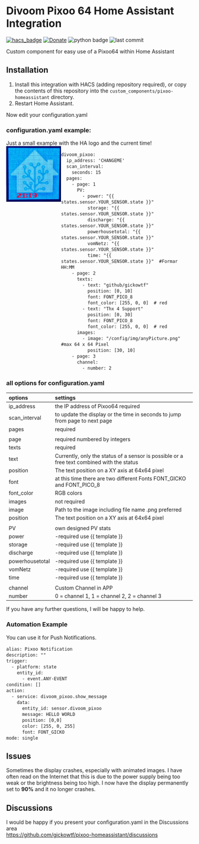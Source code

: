 # Divoom Pixoo 64 Home Assistant Integration

[![hacs_badge](https://img.shields.io/badge/HACS-Custom-orange.svg)](https://github.com/custom-components/hacs)
[![Donate](https://img.shields.io/badge/donate-Coffee-yellow.svg)](https://www.buymeacoffee.com/gickowtf)
![python badge](https://img.shields.io/badge/Made%20with-Python-orange)
![last commit](https://img.shields.io/github/last-commit/gickowtf/pixoo-homeassistant?color=red)

Custom component for easy use of a Pixoo64 within Home Assistant

## Installation
1. Install this integration with HACS (adding repository required), or copy the contents of this
repository into the `custom_components/pixoo-homeassistant` directory.
2. Restart Home Assistant.

Now edit your configuration.yaml


### configuration.yaml example:
 Just a small example with the HA logo and the current time!
<img src="images/example.jpg" title="Example of configuration.yaml" align="left" height="150" />

```
divoom_pixoo:
  ip_address: 'CHANGEME'
  scan_interval:
    seconds: 15
  pages:
    - page: 1
      PV:
        - power: "{{ states.sensor.YOUR_SENSOR.state }}"
          storage: "{{ states.sensor.YOUR_SENSOR.state }}"
          discharge: "{{ states.sensor.YOUR_SENSOR.state }}"
          powerhousetotal: "{{ states.sensor.YOUR_SENSOR.state }}"
          vomNetz: "{{ states.sensor.YOUR_SENSOR.state }}"
          time: "{{ states.sensor.YOUR_SENSOR.state }}"  #Formar HH:MM
    - page: 2
      texts:
        - text: "github/gickowtf"
          position: [0, 10]
          font: FONT_PICO_8
          font_color: [255, 0, 0]  # red
        - text: "Thx 4 Support"
          position: [0, 30]
          font: FONT_PICO_8
          font_color: [255, 0, 0]  # red
      images:
        - image: "/config/img/anyPicture.png" #max 64 x 64 Pixel
          position: [30, 10]
    - page: 3
      channel:
        - number: 2
```

### all options for configuration.yaml

| **options**     | **settings**                                                                               |
|:----------------|:-------------------------------------------------------------------------------------------|
| ip_address      | the IP address of Pixoo64 required                                                         |
| scan_interval   | to update the display or the time in seconds to jump from page to next page                |
| pages           | required                                                                                   |
|                 |                                                                                            |
| page            | required numbered by integers                                                              |
| texts           | required                                                                                   |
| text            | Currently, only the status of a sensor is possible or a free text combined with the status |
| position        | The text position on a XY axis at 64x64 pixel                                              |
| font            | at this time there are two different Fonts FONT_GICKO and FONT_PICO_8                      |
| font_color      | RGB colors                                                                                 |
| images          | not required                                                                               |
| image           | Path to the image including file name .png preferred                                       |
| position        | The text position on a XY axis at 64x64 pixel                                              |
|                 |                                                                                            |
| PV              | own designed PV stats                                                                      |
| power           | -required     use {{ template }}                                                           |
| storage         | -required     use {{ template }}                                                           |
| discharge       | -required     use {{ template }}                                                           |
| powerhousetotal | -required     use {{ template }}                                                           |
| vomNetz         | -required     use {{ template }}                                                           |
| time            | -required     use {{ template }}                                                           |
|                 |                                                                                            |
| channel         | Custom Channel in APP                                                                      |
| number          | 0 = channel 1, 1 = channel 2, 2 = channel 3                                                |

If you have any further questions, I will be happy to help.

### Automation Example

You can use it for Push Notifications.
```
alias: Pixoo Notification
description: ""
trigger:
  - platform: state
    entity_id:
      - event.ANY-EVENT
condition: []
action:
  - service: divoom_pixoo.show_message
    data:
      entity_id: sensor.divoom_pixoo
      message: HELLO WORLD
      position: [0,0]
      color: [255, 0, 255]
      font: FONT_GICKO
mode: single
```

## Issues

Sometimes the display crashes, especially with animated images. I have often read on the Internet that this is due to the power supply being too weak or the brightness being too high. I now have the display permanently set to **90%** and it no longer crashes.

## Discussions

I would be happy if you present your configuration.yaml in the Discussions area  
https://github.com/gickowtf/pixoo-homeassistant/discussions
